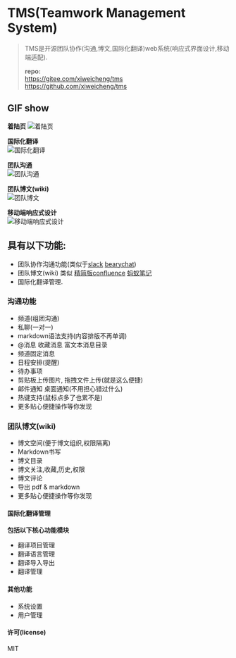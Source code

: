 # TMS(Teamwork Management System)
> TMS是开源团队协作(沟通,博文,国际化翻译)web系统(响应式界面设计,移动端适配).
>    
> **repo:**  
> https://gitee.com/xiweicheng/tms  
> https://github.com/xiweicheng/tms  

## GIF show 

**着陆页** 
![着陆页](http://imagizer.imageshack.us/a/img923/7662/AC8F68.gif)

**国际化翻译**  
![国际化翻译](http://imageshack.com/a/img924/7042/t1Lto8.gif) 

**团队沟通**  
![团队沟通](http://imageshack.com/a/img923/9146/CaecMK.gif) 

**团队博文(wiki)**  
![团队博文](http://imageshack.com/a/img922/9337/yhtpMU.gif) 

**移动端响应式设计**  
![移动端响应式设计](http://imageshack.com/a/img923/4710/QkXzJb.gif) 

## 具有以下功能:
- 团队协作沟通功能(类似于[slack](https://slack.com/) [bearychat](https://bearychat.com/))
- 团队博文(wiki) 类似 [精简版confluence](http://baike.baidu.com/link?url=0TtAZuIP9nh31TCEQVSjtgS6-oUt9_M2mgdHu3XBSgF8DZR7u_Yv-XmUK3Yz133kx_2AhlFufEJhHJOgshXJJYst78ahDRto5NsSwWqdMBy) [蚂蚁笔记](https://leanote.com/)
- 国际化翻译管理.

### 沟通功能
- 频道(组团沟通)
- 私聊(一对一)
- markdown语法支持(内容排版不再单调)
- @消息 收藏消息 富文本消息目录
- 频道固定消息
- 日程安排(提醒)
- 待办事项
- 剪贴板上传图片, 拖拽文件上传(就是这么便捷)
- 邮件通知 桌面通知(不用担心错过什么)
- 热键支持(鼠标点多了也累不是)
- 更多贴心便捷操作等你发现

### 团队博文(wiki)
- 博文空间(便于博文组织,权限隔离)
- Markdown书写
- 博文目录
- 博文关注,收藏,历史,权限
- 博文评论
- 导出 pdf & markdown
- 更多贴心便捷操作等你发现


#### 国际化翻译管理
**包括以下核心功能模块**
- 翻译项目管理
- 翻译语言管理
- 翻译导入导出
- 翻译管理

#### 其他功能
- 系统设置
- 用户管理

#### 许可(license)
MIT